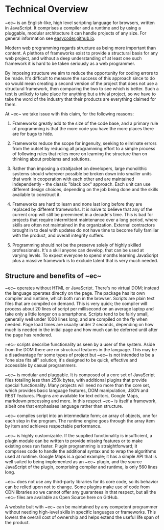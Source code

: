 # Technical Overview #

~ec~ is an English-like, high level scripting language for browsers, written in JavaScript. It comprises a compiler and a runtime and by using a pluggable, modular architecture it can handle projects of any size. For general information see [easycoder.github.io](easycoder.github.io).

Modern web programming regards structure as being more important than content. A plethora of frameworks exist to provide a structural basis for any web project, and without a deep understanding of at least one such framework it is hard to be taken seriously as a web programmer.

By imposing structure we aim to reduce the opportunity for coding errors to be made. It's difficult to measure the success of this approach since to do so would mean creating a second version of the project that does not use a structural framework, then comparing the two to see which is better. Such a test is unlikely to take place for anything but a trivial project, so we have to take the word of the industry that their products are everything claimed for them.

At ~ec~ we take issue with this claim, for the following reasons:

1. Frameworks greatly add to the size of the code base, and a primary rule of programming is that the more code you have the more places there are for bugs to hide.

1. Frameworks reduce the scope for ingenuity, seeking to eliminate errors from the outset by reducing all programming effort to a simple process of following rules that relies more on learning the structure than on thinking about problems and solutions.

1. Rather than imposing a straitjacket on developers, large monolithic systems should wherever possible be broken down into smaller units that work in cooperation with each other and are maintained independently - the classic "black box" approach. Each unit can use different design choices, depending on the job being done and the skills available to construct it.

1. Frameworks are hard to learn and none last long before they are replaced by different frameworks. It is naive to believe that any of the current crop will still be preeminent in a decade's time. This is bad for projects that require intermittent maintenance over a long period, where skills are often not maintained in the organization. External contractors brought in to deal with updates do not have time to become fully familiar with the product, and overall integrity suffers.

1. Programming should not be the preserve solely of highly skilled professionals. It's a skill anyone can develop, that can be used at varying levels. To expect everyone to spend months learning JavaScript plus a massive framework is to exclude talent that is very much needed.

## Structure and benefits of ~ec~ ##

~ec~ operates without HTML or JavaScript. There's no virtual DOM; instead the language operates directly on the page. The package has its own compiler and runtime, which both run in the browser. Scripts are plain text files that are compiled on demand. This is very quick; the compiler will process about 20 lines of script per millisecond on an average laptop and take only a little longer on a smartphone. Scripts tend to be fairly small, generally well under 1000 lines long, and are compiled on the fly when needed. Page load times are usually under 2 seconds, depending on how much is needed in the initial page and how much can be deferred until after the page has rendered.

~ec~ scripts describe functionality as seen by a user of the system. Aside from the DOM there are no structural features in the language. This may be a disadvantage for some types of project but ~ec~ is not intended to be a "one size fits all" solution; it's designed to be quick, effective and accessible by casual programmers.

~ec~ is modular and pluggable. It is composed of a core set of JavaScript files totalling less than 250k bytes, with additional plugins that provide special functionality. Many projects will need no more than the core set, which provides basic language features, DOM manipulation, JSON and REST features. Plugins are available for text editors, Google Maps, markdown processing and more. In this respect ~ec~ is itself a framework, albeit one that emphasises language rather than structure.

~ec~ compiles script into an intermediate form; an array of objects, one for each step in the program. The runtime engine goes through the array item by item and achieves respectable performance.

~ec~ is highly customizable. If the supplied functionality is insufficient, a plugin module can be written to provide missing features or to make existing ones run faster. Plugin programming is straightforward; it comprises code to handle the additional syntax and to wrap the algorithms used at runtime. Google Maps is a good example; it has a simple API that is well suited to being implemented as an ~ec~ plugin, and the source JavaScript of the plugin, comprising compiler and runtime, is only 560 lines long.

~ec~ does not use any third-party libraries for its core code, so its behavior can be relied upon not to change. Some plugins make use of code from CDN libraries so we cannot offer any guarantees in that respect, but all the ~ec~ files are available as Open Source here on GitHub.

A website bult with ~ec~ can be maintained by any competent programmer without needing high-level skills in specific languages or frameworks. This lowers the overall cost of ownership and helps extend the useful life span of the product.
